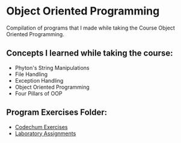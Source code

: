 # Object Oriented Programming
Compilation of programs that I made while taking the Course Object Oriented Programming.

## Concepts I learned while taking the course:
- Phyton's String Manipulations
- File Handling
- Exception Handling
- Object Oriented Programming
- Four Pillars of OOP
  
## Program Exercises Folder:
-   [Codechum Exercises](https://github.com/MarkApitan/First-Year-Programs/tree/main/Obeject-Oriented-Programming/Codechum-Exercises)
-   [Laboratory Assignments](https://github.com/MarkApitan/First-Year-Programs/tree/main/Obeject-Oriented-Programming/Lab-Assignments)
